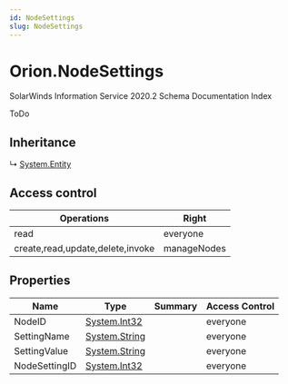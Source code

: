 ```yaml
---
id: NodeSettings
slug: NodeSettings
---
```


# Orion.NodeSettings

SolarWinds Information Service 2020.2 Schema Documentation Index

ToDo

## Inheritance

↳ [System.Entity](./../System/Entity)

## Access control

| Operations | Right |
| ------ | ------ |
| read | everyone |
| create,read,update,delete,invoke | manageNodes |

## Properties

| Name | Type | Summary | Access Control |
| ------ | ------ | ------ | ------ |
| NodeID | [System.Int32](https://docs.microsoft.com/en-us/dotnet/api/system.int32) |  | everyone |
| SettingName | [System.String](https://docs.microsoft.com/en-us/dotnet/api/system.string) |  | everyone |
| SettingValue | [System.String](https://docs.microsoft.com/en-us/dotnet/api/system.string) |  | everyone |
| NodeSettingID | [System.Int32](https://docs.microsoft.com/en-us/dotnet/api/system.int32) |  | everyone |

